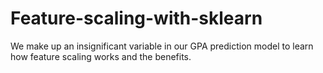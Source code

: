 # Feature-scaling-with-sklearn
We make up an insignificant variable in our GPA prediction model to learn how feature scaling works and the benefits.  
